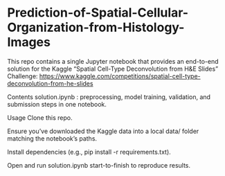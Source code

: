 # Prediction-of-Spatial-Cellular-Organization-from-Histology-Images

This repo contains a single Jupyter notebook that provides an end-to-end solution for the Kaggle “Spatial Cell-Type Deconvolution from H&E Slides” Challenge:
https://www.kaggle.com/competitions/spatial-cell-type-deconvolution-from-he-slides

Contents
solution.ipynb : preprocessing, model training, validation, and submission steps in one notebook.

Usage
Clone this repo.

Ensure you’ve downloaded the Kaggle data into a local data/ folder matching the notebook’s paths.

Install dependencies (e.g., pip install -r requirements.txt).

Open and run solution.ipynb start-to-finish to reproduce results.
